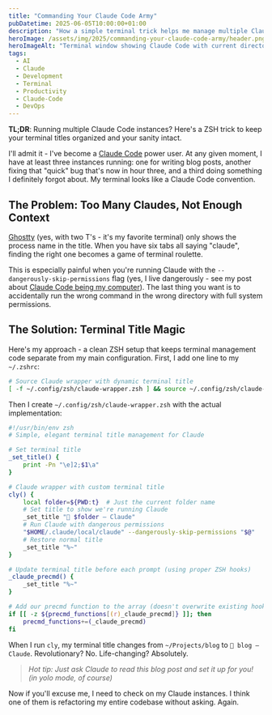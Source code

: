 ```yaml
---
title: "Commanding Your Claude Code Army"
pubDatetime: 2025-06-05T10:00:00+01:00
description: "How a simple terminal trick helps me manage multiple Claude Code instances without losing my mind (or my terminal tabs)"
heroImage: /assets/img/2025/commanding-your-claude-code-army/header.png
heroImageAlt: "Terminal window showing Claude Code with current directory in the title bar"
tags:
  - AI
  - Claude
  - Development
  - Terminal
  - Productivity
  - Claude-Code
  - DevOps
---
```


**TL;DR**: Running multiple Claude Code instances? Here's a ZSH trick to keep your terminal titles organized and your sanity intact.

I'll admit it - I've become a [Claude Code](https://www.anthropic.com/claude-code) power user. At any given moment, I have at least three instances running: one for writing blog posts, another fixing that "quick" bug that's now in hour three, and a third doing something I definitely forgot about. My terminal looks like a Claude Code convention.

## The Problem: Too Many Claudes, Not Enough Context

[Ghostty](https://ghostty.org/) (yes, with two T's - it's my favorite terminal) only shows the process name in the title. When you have six tabs all saying "claude", finding the right one becomes a game of terminal roulette.

This is especially painful when you're running Claude with the `--dangerously-skip-permissions` flag (yes, I live dangerously - see my post about [Claude Code being my computer](/posts/2025/claude-code-is-my-computer/)). The last thing you want is to accidentally run the wrong command in the wrong directory with full system permissions.

## The Solution: Terminal Title Magic

Here's my approach - a clean ZSH setup that keeps terminal management code separate from my main configuration. First, I add one line to my `~/.zshrc`:

```zsh
# Source Claude wrapper with dynamic terminal title
[ -f ~/.config/zsh/claude-wrapper.zsh ] && source ~/.config/zsh/claude-wrapper.zsh
```

Then I create `~/.config/zsh/claude-wrapper.zsh` with the actual implementation:

```zsh
#!/usr/bin/env zsh
# Simple, elegant terminal title management for Claude

# Set terminal title
_set_title() { 
    print -Pn "\e]2;$1\a" 
}

# Claude wrapper with custom terminal title
cly() {
    local folder=${PWD:t}  # Just the current folder name
    # Set title to show we're running Claude
    _set_title "📁 $folder — Claude"
    # Run Claude with dangerous permissions
    "$HOME/.claude/local/claude" --dangerously-skip-permissions "$@"
    # Restore normal title
    _set_title "%~"
}

# Update terminal title before each prompt (using proper ZSH hooks)
_claude_precmd() {
    _set_title "%~"
}

# Add our precmd function to the array (doesn't overwrite existing hooks)
if [[ -z ${precmd_functions[(r)_claude_precmd]} ]]; then
    precmd_functions+=(_claude_precmd)
fi
```

When I run `cly`, my terminal title changes from `~/Projects/blog` to `📁 blog — Claude`. Revolutionary? No. Life-changing? Absolutely.

> *Hot tip: Just ask Claude to read this blog post and set it up for you! (in yolo mode, of course)*

Now if you'll excuse me, I need to check on my Claude instances. I think one of them is refactoring my entire codebase without asking. Again.

<style>
  article img:first-of-type {
    border: none !important;
  }
</style>